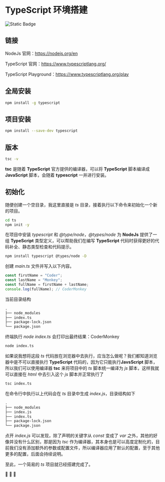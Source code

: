 # TypeScript 环境搭建

![Static Badge](https://img.shields.io/badge/nodejs-v20.11.4-blue)

## 链接

NodeJs 官网：https://nodejs.org/en

TypeScript 官网：https://www.typescriptlang.org/

TypeScript Playground：https://www.typescriptlang.org/play

## 全局安装

```bash
npm install -g typescript
```

## 项目安装

```bash
npm install --save-dev typescript
```

## 版本

```bash
tsc -v
```

**tsc** 是随着 **TypeScript** 官方提供的编译器，可以将 **TypeScript** 脚本编译成 **JavaScript** 脚本，会随着 **typescript** 一并进行安装。

## 初始化

随便创建一个空目录，我这里直接是 _ts_ 目录，接着执行以下命令来初始化一个新的项目。

```bash
cd ts
npm init -y
```

在项目中安装 _typescript_ 和 _@type/node_，_@types/node_ 为 **NodeJs** 提供了一组 **TypeScript** 类型定义，可以帮助我们在编写 **TypeScript** 代码时获得更好的代码补全、静态类型检查和代码提示。

```bash
npm install typescript @types/node -D
```

创建 _main.ts_ 文件并写入以下内容。

```typescript
const firstName = "Coder";
const lastName = "Monkey";
const fullName = firstName + lastName;
console.log(fullName); // CoderMonkey
```

当前目录结构

```md
.
├── node_modules
├── index.ts
├── package-lock.json
└── package.json
```

终端执行 _node index.ts_ 会打印出最终结果：CoderMonkey

```bash
node index.ts
```

如果说我想将这段 _ts_ 代码放在浏览器中去执行，应当怎么做呢？我们都知道浏览器中是不可以直接执行 **TypeScript** 代码的，因为它只能执行**JavsScript** 脚本，所以我们可以使用编译器 **tsc** 来将项目中的 _ts_ 脚本统一编译为 _js_ 脚本，这样我就可以直接在 _html_ 中去引入这个 _js_ 脚本并正常执行了

```bash
tsc index.ts
```

在命令行中执行以上代码会在 _ts_ 目录中生成 _index.js_，目录结构如下

```md
.
├── node_modules
├── index.js
├── index.ts
├── package-lock.json
└── package.json
```

点开 _index.js_ 可以发现，除了声明的关键字从 _const_ 变成了 _var_ 之外，其他的好像并没有什么区别，那是因为 _tsc_ 作为编译器，其本身也是可以高度定制化的，目前我们没有添加额外的参数或配置文件，所以编译器应用了默认的配置，至于其他更多的配置，后面会持续说明。

至此，一个简易的 _ts_ 项目就已经搭建完成了。

:tada: :tada: :tada:
